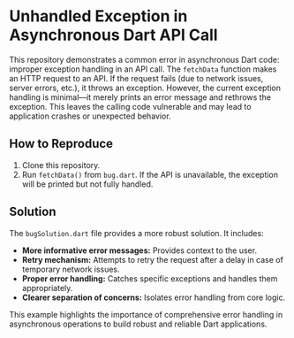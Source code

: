 # Unhandled Exception in Asynchronous Dart API Call

This repository demonstrates a common error in asynchronous Dart code: improper exception handling in an API call. The `fetchData` function makes an HTTP request to an API.  If the request fails (due to network issues, server errors, etc.), it throws an exception.  However, the current exception handling is minimal—it merely prints an error message and rethrows the exception. This leaves the calling code vulnerable and may lead to application crashes or unexpected behavior.

## How to Reproduce

1. Clone this repository.
2. Run `fetchData()` from `bug.dart`. If the API is unavailable, the exception will be printed but not fully handled.

## Solution

The `bugSolution.dart` file provides a more robust solution.  It includes:

* **More informative error messages:**  Provides context to the user.
* **Retry mechanism:** Attempts to retry the request after a delay in case of temporary network issues.
* **Proper error handling:** Catches specific exceptions and handles them appropriately.
* **Clearer separation of concerns:** Isolates error handling from core logic.

This example highlights the importance of comprehensive error handling in asynchronous operations to build robust and reliable Dart applications.